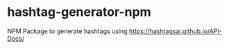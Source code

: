 # hashtag-generator-npm
NPM Package to generate hashtags using https://hashtagsai.github.io/API-Docs/
